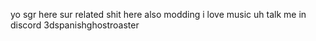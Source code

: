 yo
sgr here
sur related shit here
also modding
i love music
uh
talk me in discord
3dspanishghostroaster
